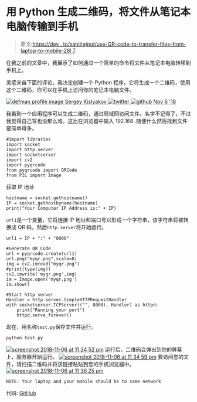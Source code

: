 # 用 Python 生成二维码，将文件从笔记本电脑传输到手机

> 原文:[https://dev . to/sahilrajput/use-QR-code-to-transfer-files-from-laptop-to-mobile-28l 7](https://dev.to/sahilrajput/use-qr-code-to-transfer-files-from-laptop-to-mobile-28l7)

在我之前的文章中，我展示了如何通过一个简单的命令将文件从笔记本电脑转移到手机上。

灵感来自下面的评论。我决定创建一个 Python 程序，它将生成一个二维码，使用这个二维码，你可以在手机上访问你的笔记本电脑文件。

[![defman profile image](../Images/e53b5295c644d26210e008dddd7a2e2f.png) ](/defman) [ Sergey Kislyakov ](/defman) [ ![twitter](../Images/82aa32a73d0a2eadd783a8a531ea2cc3.png) ](https://twitter.com/_defman) [![github](../Images/029e4450541d5c4819d89a83d5315060.png)](https://github.com/Defman21) [<time datetime="2018-11-06T13:20:05Z">Nov 6 '18</time>](/defman/comment/6jdb)

我看到一个应用程序可以生成二维码，通过局域网访问文件。名字不记得了，不过我觉得自己写也没那么难。这比在浏览器中输入 192.168 .随便什么然后找到文件要简单得多。

```
#Import libraries
import socket 
import http.server
import socketserver 
import cv2  
import pyqrcode
from pyqrcode import QRCode
from PIL import Image 
```

获取 IP 地址

```
hostname = socket.gethostname()    
IP = socket.gethostbyname(hostname)      
print("Your Computer IP Address is:" + IP) 
```

`url1`是一个变量，它将连接 IP 地址和端口号以形成一个字符串，该字符串将被转换成 QR 码，然后`http.server`将开始运行。

```
url1 = IP + ":" + "8000"

#Generate QR Code
url = pyqrcode.create(url1)
url.png("myqr.png",scale=8)
img = cv2.imread("myqr.png")
#print(type(img))
cv2.imwrite('myqr.png',img)
im = Image.open('myqr.png')
im.show()

#Start http server
Handler = http.server.SimpleHTTPRequestHandler
with socketserver.TCPServer(("", 8000), Handler) as httpd:
    print("Running your port")
    httpd.serve_forever() 
```

现在，用名称`test.py`保存文件并运行。

```
python test.py 
```

[![screenshot 2018-11-06 at 11 34 52 pm](../Images/15d739e856ae083a8e526eec3ec977eb.png)](https://res.cloudinary.com/practicaldev/image/fetch/s--5PwacIlm--/c_limit%2Cf_auto%2Cfl_progressive%2Cq_auto%2Cw_880/https://user-images.githubusercontent.com/20112458/48084390-95cd7880-e21d-11e8-9362-6c6f8a0127e8.png) 
运行后，二维码会弹出到你的屏幕上，服务器开始运行。
[![screenshot 2018-11-06 at 11 34 59 pm](../Images/d508f86b0cdd582038550fe4e64cabff.png)](https://res.cloudinary.com/practicaldev/image/fetch/s--XtzKlk40--/c_limit%2Cf_auto%2Cfl_progressive%2Cq_auto%2Cw_880/https://user-images.githubusercontent.com/20112458/48084394-97973c00-e21d-11e8-9d96-ac778647e88a.png) 
要访问您的文件，请扫描二维码并将该链接粘贴到您的手机浏览器中。
[![screenshot 2018-11-06 at 11 36 25 pm](../Images/cbaee401c497da48f651f02dcb67d211.png)](https://res.cloudinary.com/practicaldev/image/fetch/s--V7jKo6t7--/c_limit%2Cf_auto%2Cfl_progressive%2Cq_auto%2Cw_880/https://user-images.githubusercontent.com/20112458/48084397-98c86900-e21d-11e8-9589-97542b3e9c54.png)

`NOTE: Your laptop and your mobile should be to same network`

代码: [GitHub](https://github.com/sahil-rajput/FileTransfer/blob/master/test.py)